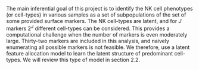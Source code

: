 The main inferential goal of this project is to identify the NK cell phenotypes
(or cell-types) in various samples as a set of subpopulations of the set of
some provided surface markers. The NK cell-types are latent, and for $J$
markers $2^J$ different cell-types can be considered. This provides a
computational challenge when the number of markers is even moderately large.
Thirty-two markers are included in this analysis, and naively enumerating all
possible markers is not feasible. We therefore, use a latent feature allocation
model to learn the latent structure of predominant cell-types. We will review
this type of model in section 2.2.

